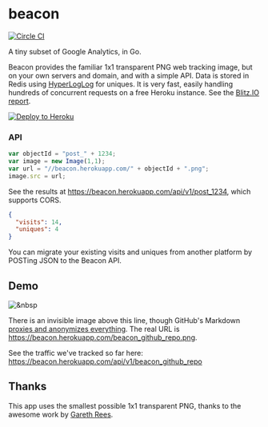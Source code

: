 # beacon
[![Circle CI](https://circleci.com/gh/jelder/beacon.svg?style=svg)](https://circleci.com/gh/jelder/beacon)

A tiny subset of Google Analytics, in Go.

Beacon provides the familiar 1x1 transparent PNG web tracking image, but on your own servers and domain, and with a simple API. Data is stored in Redis using [HyperLogLog](http://en.wikipedia.org/wiki/HyperLogLog) for uniques. It is very fast, easily handling hundreds of concurrent requests on a free Heroku instance. See the [Blitz.IO report](https://www.blitz.io/report/47babe4602b876cba4fc026ff2758a96).

[![Deploy to Heroku](https://www.herokucdn.com/deploy/button.png)](https://heroku.com/deploy)

### API

```javascript
var objectId = "post_" + 1234;
var image = new Image(1,1);
var url = "//beacon.herokuapp.com/" + objectId + ".png";
image.src = url;
```

See the results at https://beacon.herokuapp.com/api/v1/post_1234, which supports CORS.

```json
{
  "visits": 14,
  "uniques": 4
}
```

You can migrate your existing visits and uniques from another platform by POSTing JSON to the Beacon API.

## Demo

![&nbsp](https://beacon.herokuapp.com/beacon_github_repo.png)

There is an invisible image above this line, though GitHub's Markdown [proxies and anonymizes everything](https://help.github.com/articles/why-do-my-images-have-strange-urls/). The real URL is https://beacon.herokuapp.com/beacon_github_repo.png.

See the traffic we've tracked so far here: https://beacon.herokuapp.com/api/v1/beacon_github_repo

## Thanks

This app uses the smallest possible 1x1 transparent PNG, thanks to the awesome work by [Gareth Rees](http://garethrees.org/2007/11/14/pngcrush/).
